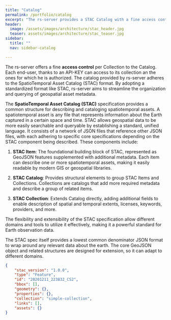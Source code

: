 ```yaml
---
title: "Catalog"
permalink: /portfolio/catalog
excerpt: "The rs-server provides a STAC Catalog with a fine access control per Collection and per User."
header:
  image: /assets/images/architecture/stac_header.jpg
  teaser: assets/images/architecture/stac_teaser.jpg
sidebar:
  title: ""
  nav: sidebar-catalog

---
```

The rs-server offers a fine **access control** per Collection to the Catalog. Each end-user, thanks to an API-KEY can access to its collection an the ones for which he is authorized. The catalog provided by rs-server adheres to the SpatioTemporal Asset Catalog (STAC) format. By adopting a standardized format like STAC, rs-server aims to streamline the organization and querying of geospatial asset metadata.

The **SpatioTemporal Asset Catalog (STAC)** specification provides a common structure for describing and cataloging spatiotemporal assets. A spatiotemporal asset is any file that represents information about the Earth captured in a certain space and time. STAC allows geospatial data to be more easily searchable and queryable by establishing a standard, unified language. It consists of a network of JSON files that reference other JSON files, with each adhering to specific core specifications depending on the STAC component being described. These components include:

1. **STAC Item**: The foundational building block of STAC, represented as GeoJSON features supplemented with additional metadata. Each item can describe one or more spatiotemporal assets, making it easily readable by modern GIS or geospatial libraries.

2. **STAC Catalog**: Provides structural elements to group STAC Items and Collections. Collections are catalogs that add more required metadata and describe a group of related items.

3. **STAC Collection**: Extends Catalog directly, adding additional fields to enable description of spatial and temporal extents, licenses, keywords, providers, and more.

The flexibility and extensibility of the STAC specification allow different domains and tools to utilize it effectively, making it a powerful standard for Earth observation data.


The STAC spec itself provides a lowest common denominator JSON format to wrap around any relevant data about the earth. The core GeoJSON object and related structures are designed for extension, so it can adapt to different domains.

```json
{
    "stac_version": "1.0.0",
    "type": "Feature",
    "id": "20201211_223832_CS2",
    "bbox": [],
    "geometry": {},
    "properties": {},
    "collection": "simple-collection",
    "links": [],
    "assets": {}
}
```


